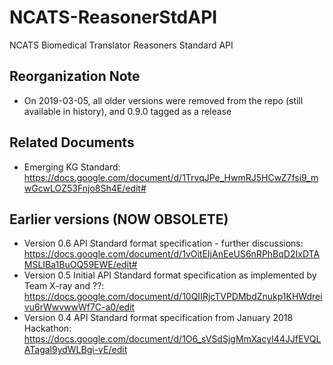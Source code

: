 # NCATS-ReasonerStdAPI
NCATS Biomedical Translator Reasoners Standard API

## Reorganization Note
- On 2019-03-05, all older versions were removed from the repo (still available in history), and 0.9.0 tagged as a release

## Related Documents
- Emerging KG Standard: https://docs.google.com/document/d/1TrvqJPe_HwmRJ5HCwZ7fsi9_mwGcwLOZ53Fnjo8Sh4E/edit#

## Earlier versions (NOW OBSOLETE)
- Version 0.6 API Standard format specification - further discussions:
https://docs.google.com/document/d/1vOitEIjAnEeUS6nRPhBqD2IxDTAMSLIBa1BuOQ59EWE/edit#
- Version 0.5 Initial API Standard format specification as implemented by Team X-ray and ??:
https://docs.google.com/document/d/10QIIRjcTVPDMbdZnukp1KHWdreivu6rWwvwwWf7C-a0/edit
- Version 0.4 API Standard format specification from January 2018 Hackathon:
https://docs.google.com/document/d/1O6_sVSdSjgMmXacyI44JJfEVQLATagal9ydWLBgi-vE/edit
